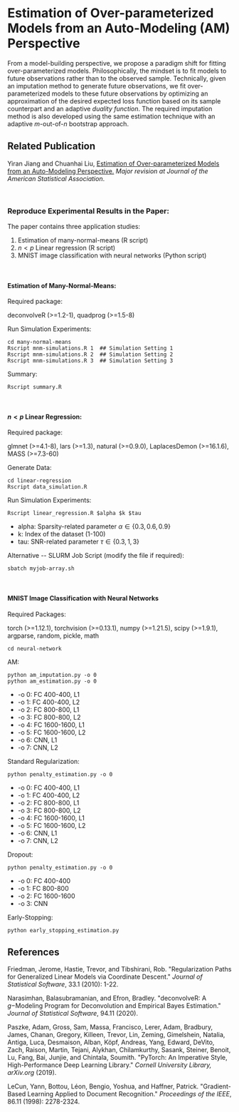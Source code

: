 
Estimation of Over-parameterized Models from an Auto-Modeling (AM) Perspective
===============================================================
From a model-building perspective, we propose a paradigm shift for fitting over-parameterized models. Philosophically, the mindset is to fit models to future observations rather than to the observed sample. Technically, given an imputation method to generate future observations, we fit over-parameterized models to these future observations by optimizing an approximation of the desired expected loss function based on its sample counterpart and an adaptive *duality function*. The required imputation method is also developed using the same estimation technique with an adaptive $m\text{-out-of-}n$ bootstrap approach.

## Related Publication

Yiran Jiang and Chuanhai Liu, [Estimation of Over-parameterized Models from an Auto-Modeling Perspective.](https://arxiv.org/pdf/2206.01824) *Major revision at Journal of the American Statistical Association*.

<br>

### Reproduce Experimental Results in the Paper:
 
 The paper contains three application studies:

1. Estimation of many-normal-means (R script)
2. $n < p$ Linear regression (R script)
3. MNIST image classification with neural networks (Python script)

<br>

#### Estimation of Many-Normal-Means:

Required package:  

deconvolveR (>=1.2-1), quadprog (>=1.5-8)

Run Simulation Experiments:
```{R}
cd many-normal-means
Rscript mnm-simulations.R 1  ## Simulation Setting 1
Rscript mnm-simulations.R 2  ## Simulation Setting 2
Rscript mnm-simulations.R 3  ## Simulation Setting 3
```

Summary:
```{R}
Rscript summary.R
```

<br>


#### $n < p$ Linear Regression:

Required package:  

glmnet (>=4.1-8), lars (>=1.3), natural (>=0.9.0), LaplacesDemon (>=16.1.6), MASS (>=7.3-60)

Generate Data:
```{R}
cd linear-regression
Rscript data_simulation.R
```

Run Simulation Experiments:
```{R}
Rscript linear_regression.R $alpha $k $tau 
```

 - alpha: Sparsity-related parameter $`\alpha \in \{0.3,0.6,0.9\}`$
 - k: Index of the dataset (1-100)
 - tau: SNR-related parameter $`\tau \in \{0.3,1,3\}`$ 

Alternative -- SLURM Job Script (modify the file if required):
```{sh}
sbatch myjob-array.sh
```

<br>


#### MNIST Image Classification with Neural Networks

Required Packages:

torch (>=1.12.1), torchvision (>=0.13.1), numpy (>=1.21.5), scipy (>=1.9.1), argparse, random, pickle, math

```{python}
cd neural-network
```
AM:

```{python}
python am_imputation.py -o 0
python am_estimation.py -o 0
```

 - -o 0: FC 400-400, L1
 - -o 1: FC 400-400, L2
 - -o 2: FC 800-800, L1
 - -o 3: FC 800-800, L2
 - -o 4: FC 1600-1600, L1
 - -o 5: FC 1600-1600, L2
 - -o 6: CNN, L1
 - -o 7: CNN, L2


Standard Regularization:

```{python}
python penalty_estimation.py -o 0
```

 - -o 0: FC 400-400, L1
 - -o 1: FC 400-400, L2
 - -o 2: FC 800-800, L1
 - -o 3: FC 800-800, L2
 - -o 4: FC 1600-1600, L1
 - -o 5: FC 1600-1600, L2
 - -o 6: CNN, L1
 - -o 7: CNN, L2

Dropout:
```{python}
python penalty_estimation.py -o 0
```
 - -o 0: FC 400-400
 - -o 1: FC 800-800
 - -o 2: FC 1600-1600
 - -o 3: CNN



Early-Stopping:
```{python}
python early_stopping_estimation.py
```

## References

Friedman, Jerome, Hastie, Trevor, and Tibshirani, Rob. "Regularization Paths for Generalized Linear Models via Coordinate Descent." *Journal of Statistical Software*, 33.1 (2010): 1-22.

Narasimhan, Balasubramanian, and Efron, Bradley. "deconvolveR: A $g-$Modeling Program for Deconvolution and Empirical Bayes Estimation." *Journal of Statistical Software*, 94.11 (2020).

Paszke, Adam, Gross, Sam, Massa, Francisco, Lerer, Adam, Bradbury, James, Chanan, Gregory, Killeen, Trevor, Lin, Zeming, Gimelshein, Natalia, Antiga, Luca, Desmaison, Alban, Köpf, Andreas, Yang, Edward, DeVito, Zach, Raison, Martin, Tejani, Alykhan, Chilamkurthy, Sasank, Steiner, Benoit, Lu, Fang, Bai, Junjie, and Chintala, Soumith. "PyTorch: An Imperative Style, High-Performance Deep Learning Library." *Cornell University Library, arXiv.org* (2019).

LeCun, Yann, Bottou, Léon, Bengio, Yoshua, and Haffner, Patrick. "Gradient-Based Learning Applied to Document Recognition." *Proceedings of the IEEE*, 86.11 (1998): 2278-2324.

